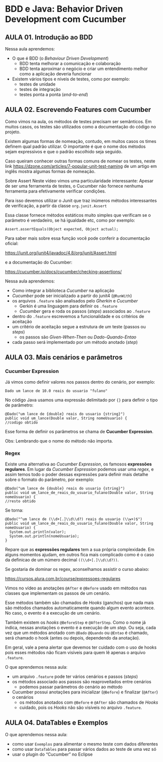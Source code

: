 # BDD e Java: Behavior Driven Development com Cucumber
## AULA 01. Introdução ao BDD


Nessa aula aprendemos:

- O que é BDD (o _Behaviour Driven Development_)
  - BDD tenta melhorar a comunicação e colaboração
  - BDD tenta aproximar o negócio e criar um entendimento melhor como a aplicação deveria funcionar
- Existem vários tipos e níveis de testes, como por exemplo:
  - testes de unidade
  - testes de integração
  - testes ponta a ponta (_end-to-end_)

## AULA 02. Escrevendo Features com Cucumber
Como vimos na aula, os métodos de testes precisam ser semânticos. Em muitos casos, os testes são utilizados como a documentação do código no projeto.

Existem algumas formas de nomeação, contudo, em muitos casos os times definem qual padrão utilizar. O importante é que o nome dos métodos sejam expressivos e que o padrão escolhido seja seguido.

Caso queiram conhecer outras formas comuns de nomear os testes, neste link https://dzone.com/articles/7-popular-unit-test-naming de um artigo em inglês mostra algumas formas de nomeação.

Sobre Assert
Neste vídeo vimos uma particularidade interessante: Apesar de ser uma ferramenta de testes, o Cucumber não fornece nenhuma ferramenta para efetivamente verificar condições.

Para isso devemos utilizar o Junit que traz inúmeros métodos interessantes de verificação, a partir da classe `org.junit.Assert`

Essa classe fornece métodos estáticos muito simples que verificam se o parâmetro é verdadeiro, se há igualdade etc, como por exemplo:

    Assert.assertEquals(Object expected, Object actual);

Para saber mais sobre essa função você pode conferir a documentação oficial:

https://junit.org/junit4/javadoc/4.8/org/junit/Assert.html

e a documentação do Cucumber:

https://cucumber.io/docs/cucumber/checking-assertions/

Nessa aula aprendemos:

- Como integrar a biblioteca _Cucumber_ na aplicação
- _Cucumber_ pode ser inicializado a partir do junit4 (`@RunWith`)
- os arquivos `.feature` são analisados pelo _Gherkin_ e _Cucumber_
  - Gerkin é uma linguagem para definir os `.feature`
  - _Cucumber_ gera e roda os passos (_steps_) associados ao `.feature`
- dentro do `.feature` escrevemos a funcionalidade e os critérios de aceitação
- um critério de aceitação segue a estrutura de um teste (passos ou _steps_)
  - os passos são _Given-When-Then_ ou _Dado-Quando-Entao_
- cada passo será implementado por um método anotado (_step_)

## AULA 03. Mais cenários e parâmetros
### **Cucumber Expression**
Já vimos como definir valores nos passos dentro do cenário, por exemplo:

    Dado um lance de 10.0 reais do usuario "fulano"

No código Java usamos uma expressão delimitado por `{}` para definir o tipo de parâmetro:

    @Dado("um lance de {double} reais do usuario {string}")
    public void um_lance(Double valor, String nomeUsuario) {
    //codigo obtido

Esse forma de definir os parâmetros se chama de **Cucumber Expression**.

Obs: Lembrando que o nome do método não importa.

### **Regex**
Existe uma alternativa ao _Cucumber Expression_, os famosos **expressões regulares**. Em lugar da _Cucumber Expression_ podemos usar uma _regex_, e assim temos todo o poder dessas expressões para definir mais detalhe sobre o formato do parâmetro, por exemplo:

    @Dado("um lance de {double} reais do usuario {string}")
    public void um_lance_de_reais_do_usuario_fulano(Double valor, String nomeUsuario) {
    //resto obtido

Se torna:

    @Dado("^um lance de (\\d+[.]\\d\\d?) reais do usuario (\\w+)$")
    public void um_lance_de_reais_do_usuario_fulano(Double valor, String nomeUsuario) {
      System.out.println(valor);
      System.out.println(nomeUsuario);
    }
Repare que as **expressões regulares** tem a sua própria complexidade. Em alguns momentos ajudam, em outros fica mais complicado como é o caso da definicao de um número decimal `((\\d+[.]\\d\\d?))`.

Se gostaria de dominar os regex, aconselhamos assistir o curso abaixo:

https://cursos.alura.com.br/course/expressoes-regulares

Vimos no vídeo as anotações `@After` e `@Before` usado em métodos nas classes que implementam os passos de um cenário.

Esse métodos também são chamados de _Hooks_ (ganchos) que nada mais são métodos chamados automaticamente quando algum evento acontece. No caso, o evento é a execução de um cenário.

Também existem os _hooks_ `@BeforeStep` e `@AfterStep`. Como o nome já indica, nessas anotações o evento é a execução de um _step_. Ou seja, cada vez que um métodos anotado com `@Dado` `@Quando` ou `@Entao` é chamado, será chamado o hook (antes ou depois, dependendo da anotação).

Em geral, vale a pena alertar que devemos ter cuidado com o uso de hooks pois esses métodos não ficam visíveis para quem lê apenas o arquivo `.feature`.

O que aprendemos nessa aula:

- um arquivo `.feature` pode ter vários cenários e passos (_steps_)
- os métodos associado aos passos são reaproveitados entre cenários
  - podemos passar parâmetros do cenário ao método
- Cucumber possui anotações para inicializar (`@Before`) e finalizar (`@After`) o cenários
  - os métodos anotados com `@Before` e `@After` são chamados de _Hooks_
  - cuidado, pois os _Hooks_ não são visíveis no arquivo `.feature`.

## AULA 04. DataTables e Exemplos
O que aprendemos nessa aula:

- como usar `Exemplos` para alimentar o mesmo teste com dados diferentes
- como usar `DataTables` para passar vários dados ao teste de uma vez só
- usar o plugin do “Cucumber” no Eclipse